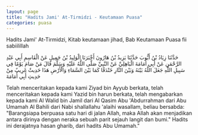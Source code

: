 ```yaml
---
layout: page
title: "Hadits Jami' At-Tirmidzi - Keutamaan Puasa"
categories: puasa
---
```


Hadits Jami' At-Tirmidzi, Kitab keutamaan jihad, Bab Keutamaan Puasa fii sabiilillah

<p class="arab">
حَدَّثَنَا زِيَادُ بْنُ أَيُّوبَ حَدَّثَنَا يَزِيدُ بْنُ هَارُونَ أَخْبَرَنَا الْوَلِيدُ بْنُ جَمِيلٍ عَنْ الْقَاسِمِ أَبِي عَبْدِ الرَّحْمَنِ عَنْ أَبِي أُمَامَةَ الْبَاهِلِيِّ عَنْ النَّبِيِّ صَلَّى اللَّهُ عَلَيْهِ وَسَلَّمَ قَالَ مَنْ صَامَ يَوْمًا فِي سَبِيلِ اللَّهِ جَعَلَ اللَّهُ بَيْنَهُ وَبَيْنَ النَّارِ خَنْدَقًا كَمَا بَيْنَ السَّمَاءِ وَالْأَرْضِ هَذَا حَدِيثٌ غَرِيبٌ مِنْ حَدِيثِ أَبِي أُمَامَةَ
</p>

Telah menceritakan kepada kami Ziyad bin Ayyub berkata, telah menceritakan kepada kami Yazid bin harun berkata, telah mengabarkan kepada kami Al Walid bin Jamil dari Al Qasim Abu 'Abdurrahman dari Abu Umamah Al Bahili dari Nabi shallallahu 'alaihi wasallam, beliau bersabda: "Barangsiapa berpuasa satu hari di jalan Allah, maka Allah akan menjadikan antara dirinya dengan neraka sebuah parit sejauh langit dan bumi." Hadits ini derajatnya hasan gharib, dari hadits Abu Umamah."

